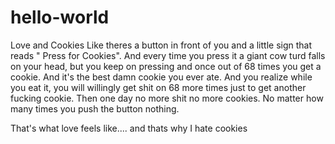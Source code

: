 # hello-world  

Love and Cookies
Like theres a button in front of you and a little sign that reads " Press for Cookies". And every time you press it a giant cow turd falls on your head, but you keep on pressing and once out of 68 times you get a cookie.
And it's the best damn cookie you ever ate.
And you realize while you eat it, you will willingly get shit on 68 more times just to get another fucking cookie.
Then one day no more shit no more cookies. No matter how many times you push the button nothing. 

That's what love feels like.... and thats why I hate cookies
